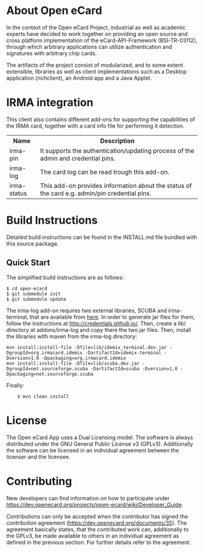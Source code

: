 About Open eCard
================

In the context of the Open eCard Project, industrial as well as academic
experts have decided to work together on providing an open source and cross
platform implementation of the eCard-API-Framework (BSI-TR-03112), through
which arbitrary applications can utilize authentication and signatures with
arbitrary chip cards.

The artifacts of the project consist of modularized, and to some extent
extensible, libraries as well as client implementations such as a Desktop
application (richclient), an Android app and a Java Applet.

IRMA integration
================

This client also contains different add-ons for supporting the capabilities of the
IRMA card, together with a card info file for performing it detection.

<table>
  <tr>
    <th>Name</th><th>Description</th>
  </tr>
  <tr>
    <td>irma-pin</td><td>It supports the authentication/updating process of the admin and credential pins.</td>
  </tr>
  <tr>
    <td>irma-log</td><td>The card log can be read trough this add-on.</td>
  </tr>
  <tr>
    <td>irma-status</td><td>This add-on provides information about the status of the card e.g. admin/pin credential pins.</td>
  </tr>
</table>

Build Instructions
==================

Detailed build instructions can be found in the INSTALL.md file bundled with
this source package.

Quick Start
-----------

The simplified build instructions are as follows:
```
$ cd open-ecard
$ git submodule init
$ git submodule update
```

The irma-log add-on requires two external libraries, SCUBA and irma-terminal, that are available from
<a href=https://github.com/credentials/>here</a>. In order to generate jar files for them, follow the
instructions at http://credentials.github.io/. Then, create a lib/ directory at addons/irma-log and copy there
the two jar files. Then, install the libraries with maven from the irma-log directory:

```
mvn install:install-file -Dfile=lib/idemix_terminal.dev.jar -DgroupId=org.irmacard.idemix -DartifactId=idemix-terminal -Dversion=1.0 -Dpackaging=org.irmacard.idemix
mvn install:install-file -Dfile=lib/scuba.dev.jar -DgroupId=net.sourceforge.scuba -DartifactId=scuba -Dversion=1.0 -Dpackaging=net.sourceforge.scuba
```

Finally:

```
    $ mvn clean install
```

License
=======

The Open eCard App uses a Dual Licensing model. The software is always
distributed under the GNU General Public License v3 (GPLv3). Additionally the
software can be licensed in an individual agreement between the licenser and
the licensee.


Contributing
============

New developers can find information on how to participate under
https://dev.openecard.org/projects/open-ecard/wiki/Developer_Guide.

Contributions can only be accepted when the contributor has signed the
contribution agreement (https://dev.openecard.org/documents/35). The agreement
basically states, that the contributed work can, additionally to the GPLv3, be
made available to others in an individual agreement as defined in the previous
section. For further details refer to the agreement.
